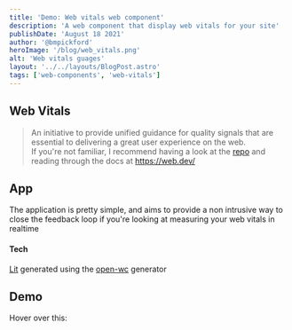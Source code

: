 ```yaml
---
title: 'Demo: Web vitals web component'
description: 'A web component that display web vitals for your site'
publishDate: 'August 18 2021'
author: '@bmpickford'
heroImage: '/blog/web_vitals.png'
alt: 'Web vitals guages'
layout: '../../layouts/BlogPost.astro'
tags: ['web-components', 'web-vitals']
---
```

<script type="module" src="https://unpkg.com/web-vitals-wc@0.0.9/index.js"></script>
<style>
    svg {
        margin-top: 12px;
    }
    web-vitals-wc {
        --bg-color: black;
        margin-left: 24px;
    }
</style>

## Web Vitals
> An initiative to provide unified guidance for quality signals that are essential to delivering a great user experience on the web.
<br />If you're not familiar, I recommend having a look at the [repo](https://github.com/GoogleChrome/web-vitals) and reading through the docs at https://web.dev/


## App
The application is pretty simple, and aims to provide a non intrusive way to close the feedback loop if you're looking at measuring your web vitals in realtime

#### Tech
[Lit](https://lit.dev/) generated using the [open-wc](https://open-wc.org/docs/development/generator/) generator


## Demo
<div style="display: flex"><span>Hover over this:</span><web-vitals-wc />
